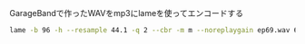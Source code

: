 GarageBandで作ったWAVをmp3にlameを使ってエンコードする

```sh
lame -b 96 -h --resample 44.1 -q 2 --cbr -m m --noreplaygain ep69.wav 69.mp3
```
